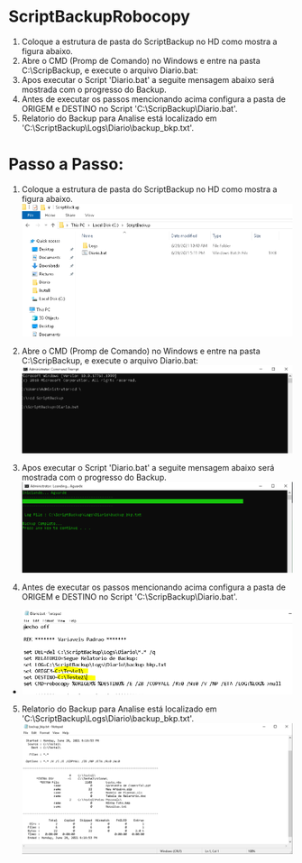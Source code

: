# ScriptBackupRobocopy

1. Coloque a estrutura de pasta do ScriptBackup no HD como mostra a figura abaixo.
2. Abre o CMD (Promp de Comando) no Windows e entre na pasta C:\ScripBackup, e execute o arquivo Diario.bat:
3. Apos executar o Script 'Diario.bat' a seguite mensagem abaixo será mostrada com o progresso do Backup.
4. Antes de executar os passos mencionando acima configura a pasta de ORIGEM e DESTINO no Script 'C:\ScripBackup\Diario.bat'.
5. Relatorio do Backup para Analise está localizado em 'C:\ScriptBackup\Logs\Diario\backup_bkp.txt'.

# Passo a Passo:

1. Coloque a estrutura de pasta do ScriptBackup no HD como mostra a figura abaixo.
![Screenshot](Screenshot01.PNG)

2. Abre o CMD (Promp de Comando) no Windows e entre na pasta C:\ScripBackup, e execute o arquivo Diario.bat:
![Screenshot](Screenshot02.PNG)

3. Apos executar o Script 'Diario.bat' a seguite mensagem abaixo será mostrada com o progresso do Backup.
![Screenshot](Screenshot03.PNG)

4. Antes de executar os passos mencionando acima configura a pasta de ORIGEM e DESTINO no Script 'C:\ScripBackup\Diario.bat'.
- ![Screenshot](Screenshot04.PNG)

5. Relatorio do Backup para Analise está localizado em 'C:\ScriptBackup\Logs\Diario\backup_bkp.txt'.
![Screenshot](Screenshot05.PNG)
